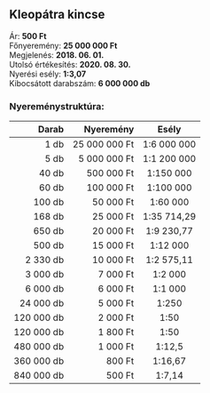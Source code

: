 ## Kleopátra kincse

Ár: **500 Ft**<br/>
Főnyeremény: **25 000 000 Ft**<br/>
Megjelenés: **2018. 06. 01.**<br/>
Utolsó értékesítés: **2020. 08. 30.**<br/>
Nyerési esély: **1:3,07**<br/>
Kibocsátott darabszám: **6 000 000 db**<br/>

### Nyereménystruktúra:
Darab|Nyeremény|Esély
---:|---:|:---:
1 db|25 000 000 Ft|1:6 000 000
5 db|5 000 000 Ft|1:1 200 000
40 db|500 000 Ft|1:150 000
60 db|100 000 Ft|1:100 000
100 db|50 000 Ft|1:60 000
168 db|25 000 Ft|1:35 714,29
650 db|20 000 Ft|1:9 230,77
500 db|15 000 Ft|1:12 000
2 330 db|10 000 Ft|1:2 575,11
3 000 db|7 000 Ft|1:2 000
6 000 db|6 000 Ft|1:1 000
24 000 db|5 000 Ft|1:250
120 000 db|2 000 Ft|1:50
120 000 db|1 800 Ft|1:50
480 000 db|1 000 Ft|1:12,5
360 000 db|800 Ft|1:16,67
840 000 db|500 Ft|1:7,14

